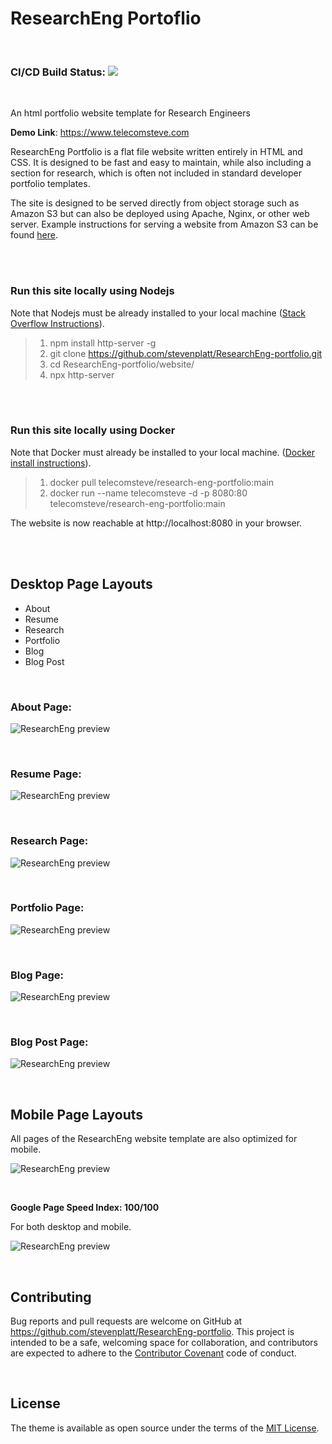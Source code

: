 # ResearchEng Portoflio

<br />

### CI/CD Build Status: ![](https://github.com/stevenplatt/ResearchEng-portfolio/workflows/pipeline/badge.svg)

<br />

An html portfolio website template for Research Engineers 

**Demo Link**: https://www.telecomsteve.com

ResearchEng Portfolio is a flat file website written entirely in HTML and CSS. It is designed to be fast and easy to maintain, while also including a section for research, which is often not included in standard developer portfolio templates.

The site is designed to be served directly from object storage such as Amazon S3 but can also be deployed using Apache, Nginx, or other web server. Example instructions for serving a website from Amazon S3 can be found [here](https://medium.com/@kyle.galbraith/how-to-host-a-website-on-s3-without-getting-lost-in-the-sea-e2b82aa6cd38).

<br /><br />

### Run this site locally using Nodejs
Note that Nodejs must be already installed to your local machine ([Stack Overflow Instructions](https://stackoverflow.com/questions/6084360/using-node-js-as-a-simple-web-server)).

>1. npm install http-server -g
>1. git clone https://github.com/stevenplatt/ResearchEng-portfolio.git
>1. cd ResearchEng-portfolio/website/
>1. npx http-server

<br /><br />

### Run this site locally using Docker

Note that Docker must already be installed to your local machine. ([Docker install instructions](https://docs.docker.com/get-docker/)).

>1. docker pull telecomsteve/research-eng-portfolio:main
>1. docker run --name telecomsteve -d -p 8080:80 telecomsteve/research-eng-portfolio:main

The website is now reachable at http://localhost:8080 in your browser.

<br /><br />

## Desktop Page Layouts

- About
- Resume
- Research
- Portfolio
- Blog
- Blog Post

<br />
 
### About Page:

![ResearchEng preview](website/img/screenshots/about_page.png)

<br />

### Resume Page: 

![ResearchEng preview](website/img/screenshots/resume_page.png)

<br />

### Research Page:

![ResearchEng preview](website/img/screenshots/research_page.png)

<br />

### Portfolio Page:

![ResearchEng preview](website/img/screenshots/portfolio_page.png)

<br />

### Blog Page:

![ResearchEng preview](website/img/screenshots/blog_page.png)

<br />

### Blog Post Page:

![ResearchEng preview](website/img/screenshots/blog_post_page.png)

<br />

## Mobile Page Layouts

All pages of the ResearchEng website template are also optimized for mobile. 

![ResearchEng preview](website/img/screenshots/mobile_layout.png)

<br />

**Google Page Speed Index: 100/100** 

For both desktop and mobile.

![ResearchEng preview](website/img/screenshots/page_speed.png)

<br />

## Contributing

Bug reports and pull requests are welcome on GitHub at https://github.com/stevenplatt/ResearchEng-portfolio. This project is intended to be a safe, welcoming space for collaboration, and contributors are expected to adhere to the [Contributor Covenant](http://contributor-covenant.org) code of conduct.

<br />

## License

The theme is available as open source under the terms of the [MIT License](https://opensource.org/licenses/MIT).


